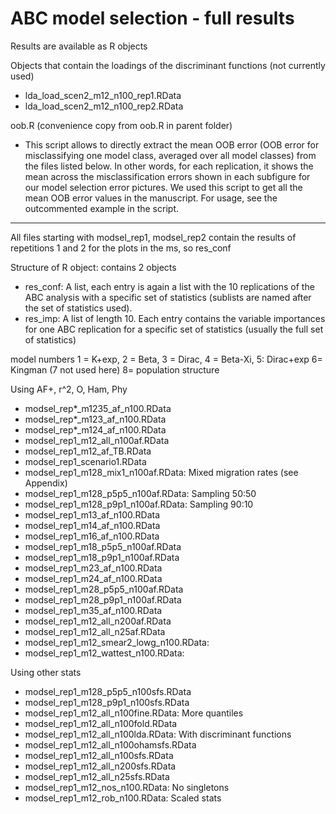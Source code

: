 # ABC model selection - full results 

Results are available as R objects

Objects that contain the loadings of the discriminant functions (not currently used)
 * lda_load_scen2_m12_n100_rep1.RData
 * lda_load_scen2_m12_n100_rep2.RData


oob.R (convenience copy from oob.R in parent folder)
 * This script allows to directly extract the mean OOB error (OOB error for misclassifying 
  one model class, averaged over all model classes) from the files listed below. In other words, for each replication, it shows the mean 
across the misclassification errors shown in each subfigure for our model selection error
pictures. We used this script to get all the mean OOB error values in the manuscript.
For usage, see the outcommented example in the script.

----------------------------------

All files starting with modsel_rep1, modsel_rep2 contain the results of 
repetitions 1 and 2 for the plots in the ms, so res_conf 


Structure of R object: contains 2 objects
 
 * res_conf: A list, each entry is again a list with the 10 replications of the ABC analysis with a specific set of statistics (sublists are named after the set of statistics used).
 * res_imp: A list of length 10. Each entry contains the variable importances for one ABC replication for a specific set of statistics (usually the full set of statistics)  

model numbers 1 = K+exp, 2 = Beta, 3 = Dirac, 4 = Beta-Xi, 5: Dirac+exp
              6= Kingman (7 not used here) 8= population structure 

Using AF+, r^2, O, Ham, Phy

 * modsel_rep*_m1235_af_n100.RData
 * modsel_rep*_m123_af_n100.RData
 * modsel_rep*_m124_af_n100.RData
 * modsel_rep1_m12_all_n100af.RData
 * modsel_rep1_m12_af_TB.RData
 * modsel_rep1_scenario1.RData
 * modsel_rep1_m128_mix1_n100af.RData: Mixed migration rates (see Appendix)
 * modsel_rep1_m128_p5p5_n100af.RData: Sampling 50:50
 * modsel_rep1_m128_p9p1_n100af.RData: Sampling 90:10
 * modsel_rep1_m13_af_n100.RData
 * modsel_rep1_m14_af_n100.RData
 * modsel_rep1_m16_af_n100.RData
 * modsel_rep1_m18_p5p5_n100af.RData
 * modsel_rep1_m18_p9p1_n100af.RData
 * modsel_rep1_m23_af_n100.RData
 * modsel_rep1_m24_af_n100.RData
 * modsel_rep1_m28_p5p5_n100af.RData
 * modsel_rep1_m28_p9p1_n100af.RData
 * modsel_rep1_m35_af_n100.RData
 * modsel_rep1_m12_all_n200af.RData
 * modsel_rep1_m12_all_n25af.RData
 * modsel_rep1_m12_smear2_lowg_n100.RData: 
 * modsel_rep1_m12_wattest_n100.RData:


Using other stats
 * modsel_rep1_m128_p5p5_n100sfs.RData
 * modsel_rep1_m128_p9p1_n100sfs.RData
 * modsel_rep1_m12_all_n100fine.RData: More quantiles
 * modsel_rep1_m12_all_n100fold.RData
 * modsel_rep1_m12_all_n100lda.RData: With discriminant functions
 * modsel_rep1_m12_all_n100ohamsfs.RData 
 * modsel_rep1_m12_all_n100sfs.RData
 * modsel_rep1_m12_all_n200sfs.RData
 * modsel_rep1_m12_all_n25sfs.RData
 * modsel_rep1_m12_nos_n100.RData: No singletons
 * modsel_rep1_m12_rob_n100.RData: Scaled stats

